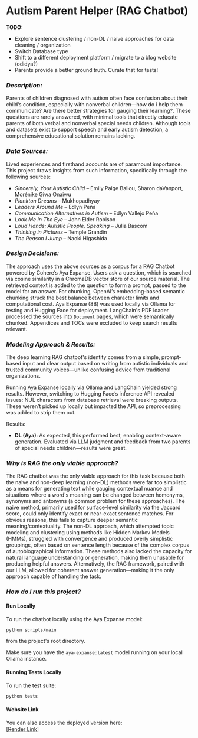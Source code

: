 # __Autism Parent Helper (RAG Chatbot)__

__TODO:__ 
* Explore sentence clustering / non-DL / naive approaches for data cleaning / organization
* Switch Database type
* Shift to a different deployment platform / migrate to a blog website (odidya?)
* Parents provide a better ground truth. Curate that for tests!

### _Description:_
Parents of children diagnosed with autism often face confusion about their child’s condition, especially with nonverbal children—how do i help them communicate? Are there better strategies for gauging their learning?. These questions are rarely answered, with minimal tools that directly educate parents of both verbal and nonverbal special needs children. Although tools and datasets exist to support speech and early autism detection, a comprehensive educational solution remains lacking.

### _Data Sources:_ 
Lived experiences and firsthand accounts are of paramount importance. This project draws insights from such information, specifically through the following sources:
- *Sincerely, Your Autistic Child* – Emily Paige Ballou, Sharon daVanport, Morénike Giwa Onaiwu  
- *Plankton Dreams* – Mukhopadhyay  
- *Leaders Around Me* – Edlyn Peña  
- *Communication Alternatives in Autism* – Edlyn Vallejo Peña  
- *Look Me In The Eye* – John Elder Robison  
- *Loud Hands: Autistic People, Speaking* – Julia Bascom  
- *Thinking in Pictures* – Temple Grandin  
- *The Reason I Jump* – Naoki Higashida

### _Design Decisions:_
The approach uses the above sources as a corpus for a RAG Chatbot powered by Cohere’s Aya Expanse. Users ask a question, which is searched via cosine similarity in a ChromaDB vector store of our source material. The retrieved context is added to the question to form a prompt, passed to the model for an answer. For chunking, OpenAI’s embedding-based semantic chunking struck the best balance between character limits and computational cost. Aya Expanse (8B) was used locally via Ollama for testing and Hugging Face for deployment. LangChain's PDF loader processed the sources into `Document` pages, which were semantically chunked. Appendices and TOCs were excluded to keep search results relevant.

### _Modeling Approach & Results:_
The deep learning RAG chatbot's identity comes from a simple, prompt-based input and clear output based on writing from autistic individuals and trusted community voices—unlike confusing advice from traditional organizations.

Running Aya Expanse locally via Ollama and LangChain yielded strong results. However, switching to Hugging Face’s inference API revealed issues: NUL characters from database retrieval were breaking outputs. These weren’t picked up locally but impacted the API, so preprocessing was added to strip them out.

Results:
- **DL (Aya)**: As expected, this performed best, enabling context-aware generation. Evaluated via LLM judgment and feedback from two parents of special needs children—results were great.

### _Why is RAG the only viable approach?_
The RAG chatbot was the only viable approach for this task because both the naive and non-deep learning (non-DL) methods were far too simplistic as a means for generating text while gauging contextual nuance and situations where a word's meaning can be changed between homonyms, synonyms and antonyms (a common problem for these approaches). The naive method, primarily used for surface-level similarity via the Jaccard score, could only identify exact or near-exact sentence matches. For obvious reasons, this fails to capture deeper semantic meaning/contextuality. The non-DL approach, which attempted topic modeling and clustering using methods like Hidden Markov Models (HMMs), struggled with convergence and produced overly simplistic groupings, often based on sentence length because of the complex corpus of autobiographical information. These methods also lacked the capacity for natural language understanding or generation, making them unusable for producing helpful answers. Alternatively, the RAG framework, paired with our LLM, allowed for coherent answer generation—making it the only approach capable of handling the task.

### _How do I run this project?_
#### Run Locally
To run the chatbot locally using the Aya Expanse model:

```bash
python scripts/main
```

from the project's root directory.

Make sure you have the `aya-expanse:latest` model running on your local Ollama instance.

#### Running Tests Locally
To run the test suite:

```bash
python tests
```

#### Website Link
You can also access the deployed version here:  
[[Render Link](https://nlp-aph.onrender.com)]